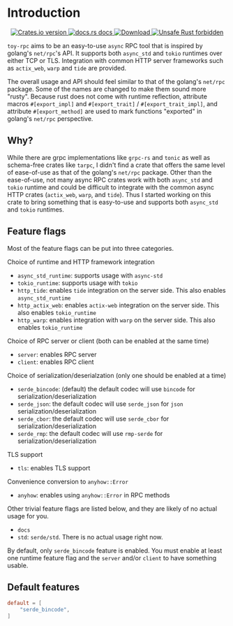 # Introduction

<div align="center">
<!-- Crates version -->
<a href="https://crates.io/crates/toy-rpc">
<img src="https://img.shields.io/crates/v/toy-rpc.svg?style=flat" alt="Crates.io version" />
</a>
<!-- docs.rs docs -->
<a href="https://docs.rs/toy-rpc">
<img src="https://img.shields.io/badge/docs-latest-blue.svg?style=flat" alt="docs.rs docs" />
</a>
<!-- Downloads -->
<a href="https://crates.io/crates/toy-rpc">
<img src="https://img.shields.io/crates/d/toy-rpc.svg?style=flat" alt="Download" />
</a>
<a href="https://github.com/rust-secure-code/safety-dance/">
<img src="https://img.shields.io/badge/unsafe-forbidden-success.svg?style=flat" alt="Unsafe Rust forbidden" />
</a>
</div>

`toy-rpc` aims to be an easy-to-use `async` RPC tool that is inspired by golang's `net/rpc`'s API. 
It supports both `async_std` and `tokio` runtimes over either TCP or TLS. Integration with common HTTP server frameworks such as `actix_web`, `warp` and `tide`
are provided.

The overall usage and API should feel similar to that of the golang's `net/rpc` package. Some of the names are changed 
to make them sound more "rusty". Because rust does not come with runtime reflection, attribute macros `#[export_impl]`
and `#[export_trait]` / `#[export_trait_impl]`, and attribute `#[export_method]` are used to mark functions "exported" in golang's 
`net/rpc` perspective.

## Why?

While there are grpc implementations like `grpc-rs` and `tonic` as well as schema-free crates like `tarpc`, I didn't find 
a crate that offers the same level of ease-of-use as that of the golang's `net/rpc` package. Other than the ease-of-use,
not many async RPC crates work with both `async_std` and `tokio` runtime and could be difficult to integrate with the common
async HTTP crates (`actix_web`, `warp`, and `tide`). Thus I started working on this crate to bring something that is 
easy-to-use and supports both `async_std` and `tokio` runtimes.

## Feature flags

Most of the feature flags can be put into three categories.

Choice of runtime and HTTP framework integration

- `async_std_runtime`: supports usage with `async-std`
- `tokio_runtime`: supports usage with `tokio`
- `http_tide`: enables `tide` integration on the server side. This also enables `async_std_runtime`
- `http_actix_web`: enables `actix-web` integration on the server side. This also enables `tokio_runtime`
- `http_warp`: enables integration with `warp` on the server side. This also enables `tokio_runtime`

Choice of RPC server or client (both can be enabled at the same time)

- `server`: enables RPC server
- `client`: enables RPC client 

Choice of serialization/deserialzation (only one should be enabled at a time)

- `serde_bincode`: (default) the default codec will use `bincode`
    for serialization/deserialization
- `serde_json`: the default codec will use `serde_json`
    for `json` serialization/deserialization
- `serde_cbor`: the default codec will use `serde_cbor`
    for serialization/deserialization
- `serde_rmp`: the default codec will use `rmp-serde`
    for serialization/deserialization

TLS support

- `tls`: enables TLS support

Convenience conversion to `anyhow::Error`

- `anyhow`: enables using `anyhow::Error` in RPC methods

Other trivial feature flags are listed below, and they are likely of no actual usage for you.
- `docs`
- `std`: `serde/std`. There is no actual usage right now.

By default, only `serde_bincode` feature is enabled. 
You must enable at least one runtime feature flag and the `server` and/or `client` to have something usable.

## Default features

```toml
default = [
    "serde_bincode",
]
```